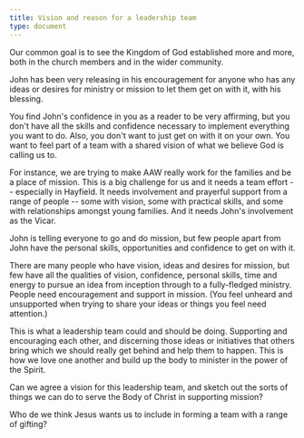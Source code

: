 ```yaml
---
title: Vision and reason for a leadership team
type: document
---
```

Our common goal is to see the Kingdom of God established more and more,
both in the church members and in the wider community.

John has been very releasing in his encouragement for anyone who has any
ideas or desires for ministry or mission to let them get on with it,
with his blessing.

You find John\'s confidence in you as a reader to be very affirming, but
you don't have all the skills and confidence necessary to implement
everything you want to do. Also, you don't want to just get on with it
on your own. You want to feel part of a team with a shared vision of
what we believe God is calling us to.

For instance, we are trying to make AAW really work for the families and
be a place of mission. This is a big challenge for us and it needs a
team effort -- especially in Hayfield. It needs involvement and
prayerful support from a range of people -- some with vision, some with
practical skills, and some with relationships amongst young families.
And it needs John\'s involvement as the Vicar.

John is telling everyone to go and do mission, but few people apart from
John have the personal skills, opportunities and confidence to get on
with it.

There are many people who have vision, ideas and desires for mission,
but few have all the qualities of vision, confidence, personal skills,
time and energy to pursue an idea from inception through to a
fully-fledged ministry. People need encouragement and support in
mission. (You feel unheard and unsupported when trying to share your
ideas or things you feel need attention.)

This is what a leadership team could and should be doing. Supporting and
encouraging each other, and discerning those ideas or initiatives that
others bring which we should really get behind and help them to happen.
This is how we love one another and build up the body to minister in the
power of the Spirit.

Can we agree a vision for this leadership team, and sketch out the sorts
of things we can do to serve the Body of Christ in supporting mission?

Who de we think Jesus wants us to include in forming a team with a range
of gifting?
